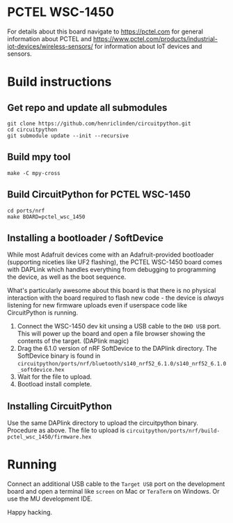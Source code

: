 # PCTEL WSC-1450

For details about this board navigate to https://pctel.com for general information about PCTEL and https://www.pctel.com/products/industrial-iot-devices/wireless-sensors/ for information about IoT devices and sensors.

# Build instructions

## Get repo and update all submodules

    git clone https://github.com/henriclinden/circuitpython.git
    cd circuitpython
    git submodule update --init --recursive

## Build mpy tool

    make -C mpy-cross

## Build CircuitPython for PCTEL WSC-1450

    cd ports/nrf
    make BOARD=pctel_wsc_1450

## Installing a bootloader / SoftDevice

While most Adafruit devices come with an Adafruit-provided bootloader (supporting niceties like UF2 flashing), the PCTEL WSC-1450 board comes with DAPLink which handles everything from debugging to programming the device, as well as the boot sequence. 

What's particularly awesome about this board is that there is no physical interaction with the board required to flash new code - the device is _always_ listening for new firmware uploads even if userspace code like CircuitPython is running.

1. Connect the WSC-1450 dev kit unsing a USB cable to the `DHD USB` port. This will power up the board and open a file browser showing the contents of the target. (DAPlink magic)
2. Drag the 6.1.0 version of nRF SoftDevice to the DAPlink directory. The SoftDevice binary is found in `circuitpython/ports/nrf/bluetooth/s140_nrf52_6.1.0/s140_nrf52_6.1.0_softdevice.hex` 
3. Wait for the file to upload.
4. Bootload install complete.

## Installing CircuitPython

Use the same DAPlink directory to upload the circuitpython binary. Procedure as above. The file to upload is `circuitpython/ports/nrf/build-pctel_wsc_1450/firmware.hex`

# Running

Connect an additional USB cable to the `Target USB` port on the development board and open a terminal like `screen` on Mac or `TeraTerm` on Windows. Or use the MU development IDE.

Happy hacking.

